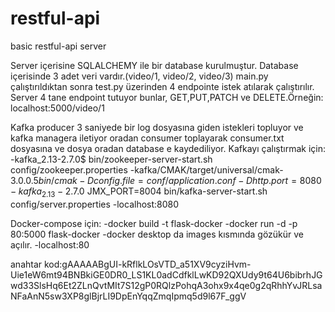 # restful-api
basic restful-api server 

Server içerisine SQLALCHEMY ile bir database kurulmuştur.
Database içerisinde 3 adet veri vardır.(video/1, video/2, video/3)
main.py çalıştırıldıktan sonra test.py üzerinden 4 endpointe istek atılarak çalıştırılır.
Server 4 tane endpoint tutuyor bunlar, GET,PUT,PATCH ve DELETE.Örneğin:
              localhost:5000/video/1
 
Kafka producer 3 saniyede bir log dosyasına giden istekleri topluyor ve kafka managera iletiyor oradan consumer toplayarak consumer.txt dosyasına ve dosya oradan database e kaydediliyor.
Kafkayı çalıştırmak için:
-kafka_2.13-2.7.0$ bin/zookeeper-server-start.sh config/zookeeper.properties
-kafka/CMAK/target/universal/cmak-3.0.0.5$bin/cmak -Dconfig.file=conf/application.conf -Dhttp.port=8080
-kafka_2.13-2.7.0$ JMX_PORT=8004 bin/kafka-server-start.sh config/server.properties
-localhost:8080

Docker-compose için:
-docker build -t flask-docker 
-docker run -d -p 80:5000 flask-docker
-docker desktop da images kısmında gözükür ve açılır.
-localhost:80




anahtar kod:gAAAAABgUI-kRflkLOsVTD_a51XV9cyziHvm-Uie1eW6mt94BNBkiGE0DR0_LS1KL0adCdfklLwKD92QXUdy9t64U6bibrhJGwd33SlsHq6Et2ZLnQvtMIt7S12gP0RQlzPohqA3ohx9x4qe0g2qRhhYvJRLsaNFaAnN5sw3XP8glBjrLI9DpEnYqqZmqIpmq5d9l67F_ggV
